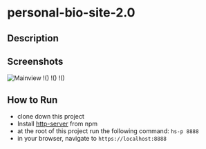 # personal-bio-site-2.0

## Description


## Screenshots
![Mainview]()
!()
!()
!()

## How to Run
* clone down this project 
* Install [http-server](https://www.npmjs.com/package/http-server) from npm
* at the root of this project run the following command: `hs-p 8888`
* in your browser, navigate to `https://localhost:8888`